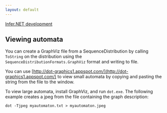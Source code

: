 ```yaml
---
layout: default
---
```

[Infer.NET development](index.md)

## Viewing automata

You can create a GraphViz file from a SequenceDistribution by calling `ToString` on the distribution using the   `SequenceDistributionFormats.GraphViz` format and writing to file.

You can use [http://dot-graphics1.appspot.com/](http://dot-graphics1.appspot.com/) to view small automata by copying and pasting the string from the file to the window.

To view large automata, install GraphViz, and run `dot.exe`. The following example creates a jpeg from the file containing the graph description:

```shell
dot -Tjpeg myautomaton.txt > myautomaton.jpeg
```